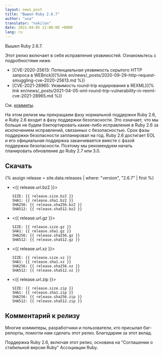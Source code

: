 ```yaml
---
layout: news_post
title: "Вышел Ruby 2.6.7"
author: "usa"
translator: "nakilon"
date: 2021-04-05 12:00:00 +0000
lang: ru
---
```


Вышел Ruby 2.6.7.

Этот релиз включает в себя исправления уязвимостей.
Ознакомьтесь с подробностями ниже.

* [CVE-2020-25613: Потенциальная уязвимость скрытого HTTP запроса в WEBrick]({%link en/news/_posts/2020-09-29-http-request-smuggling-cve-2020-25613.md %})
* [CVE-2021-28965: Уязвимость round-trip кодирования в REXML]({% link en/news/_posts/2021-04-05-xml-round-trip-vulnerability-in-rexml-cve-2021-28965.md %})

См. [коммиты](https://github.com/ruby/ruby/compare/v2_6_6...v2_6_7).

На этом релизе мы прекращаем фазу нормальной поддержки Ruby 2.6,
и Ruby 2.6 входит в фазу поддержки безопасности.
Это означает, что мы больше не будем бэкпортировать какие-либо исправления в Ruby 2.6 за исключением исправлений, связанных с безопасностью.
Срок фазы поддержки безопасности запланировал на год.
Ruby 2.6 достигает EOL и его официальная поддержка заканчивается вместе с фазой поддержки безопасности.
Поэтому мы рекомендуем начать планировать обновление до Ruby 2.7 или 3.0.

## Скачать

{% assign release = site.data.releases | where: "version", "2.6.7" | first %}

* <{{ release.url.bz2 }}>

      SIZE: {{ release.size.bz2 }}
      SHA1: {{ release.sha1.bz2 }}
      SHA256: {{ release.sha256.bz2 }}
      SHA512: {{ release.sha512.bz2 }}

* <{{ release.url.gz }}>

      SIZE: {{ release.size.gz }}
      SHA1: {{ release.sha1.gz }}
      SHA256: {{ release.sha256.gz }}
      SHA512: {{ release.sha512.gz }}

* <{{ release.url.xz }}>

      SIZE: {{ release.size.xz }}
      SHA1: {{ release.sha1.xz }}
      SHA256: {{ release.sha256.xz }}
      SHA512: {{ release.sha512.xz }}

* <{{ release.url.zip }}>

      SIZE: {{ release.size.zip }}
      SHA1: {{ release.sha1.zip }}
      SHA256: {{ release.sha256.zip }}
      SHA512: {{ release.sha512.zip }}

## Комментарий к релизу

Многие коммитеры, разработчики и пользователи, кто присылал баг-репорты, помогли нам сделать этот релиз.
Благодарим за этот вклад.

Поддержка Ruby 2.6, включая этот релиз, основана на "Соглашении о стабильной версии Ruby" Ассоциации Ruby.
